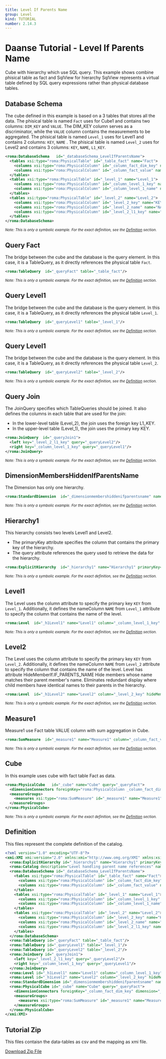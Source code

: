 ```yaml
---
title: Level If Parents Name
group: Level
kind: TUTORIAL
number: 2.14.3
---
```

# Daanse Tutorial - Level If Parents Name

Cube with hierarchy which use SQL query. This example shows combine phisical table as fact and SqlView for hierarchy
SqlView represents a virtual table defined by SQL query expressions rather than physical database tables.


## Database Schema

The cube defined in this example is based on a 3 tables that stores all the data.
The phisical table is named `Fact` uses for Cube1 and contains two columns: `DIM_KEY` and `VALUE`.
The DIM_KEY column serves as a discriminator, while the `VALUE` column contains the measurements to be aggregated.
The phisical table is named `Level_1` uses for Level1 and contains 2 columns: `KEY`, `NAME` .
The phisical table is named `Level_2` uses for Level2 and contains 3 columns: `KEY`, `NAME`, `L1_KEY`.


```xml
<roma:DatabaseSchema   id="_databaseSchema_LevelIfParentsName">
  <tables xsi:type="roma:PhysicalTable" id="_table_fact" name="Fact">
    <columns xsi:type="roma:PhysicalColumn" id="_column_fact_dim_key" name="DIM_KEY" type="Integer"/>
    <columns xsi:type="roma:PhysicalColumn" id="_column_fact_value" name="VALUE" type="Integer"/>
  </tables>
  <tables xsi:type="roma:PhysicalTable" id="_level_1" name="Level_1">
    <columns xsi:type="roma:PhysicalColumn" id="_column_level_1_key" name="KEY" type="Integer"/>
    <columns xsi:type="roma:PhysicalColumn" id="_column_level_1_name" name="NAME"/>
  </tables>
  <tables xsi:type="roma:PhysicalTable" id="_level_2" name="Level_2">
    <columns xsi:type="roma:PhysicalColumn" id="_level_2_key" name="KEY" type="Integer"/>
    <columns xsi:type="roma:PhysicalColumn" id="_level_2_name" name="NAME"/>
    <columns xsi:type="roma:PhysicalColumn" id="_level_2_l1_key" name="L1_KEY" type="Integer"/>
  </tables>
</roma:DatabaseSchema>

```
*<small>Note: This is only a symbolic example. For the exact definition, see the [Definition](#definition) section.</small>*
## Query Fact

The bridge between the cube and the database is the query element. In this case, it is a TableQuery,
as it directly references the physical table `Fact`.


```xml
<roma:TableQuery  id="_queryFact" table="_table_fact"/>

```
*<small>Note: This is only a symbolic example. For the exact definition, see the [Definition](#definition) section.</small>*
## Query Level1

The bridge between the cube and the database is the query element. In this case, it is a TableQuery,
as it directly references the physical table `Level_1`.


```xml
<roma:TableQuery  id="_queryLevel1" table="_level_1"/>

```
*<small>Note: This is only a symbolic example. For the exact definition, see the [Definition](#definition) section.</small>*
## Query Level1

The bridge between the cube and the database is the query element. In this case, it is a TableQuery,
as it directly references the physical table `Level_2`.


```xml
<roma:TableQuery  id="_queryLevel2" table="_level_2"/>

```
*<small>Note: This is only a symbolic example. For the exact definition, see the [Definition](#definition) section.</small>*
## Query Join

The JoinQuery specifies which TableQueries should be joined. It also defines the columns in each table that are used for the join:

- In the lower-level table (Level_2), the join uses the foreign key L1_KEY.
- In the upper-level table (Level_1), the join uses the primary key KEY.



```xml
<roma:JoinQuery  id="_queryJoin1">
  <left key="_level_2_l1_key" query="_queryLevel2"/>
  <right key="_column_level_1_key" query="_queryLevel1"/>
</roma:JoinQuery>

```
*<small>Note: This is only a symbolic example. For the exact definition, see the [Definition](#definition) section.</small>*
## DimensionMembersHiddenIfParentsName

The Dimension has only one hierarchy.


```xml
<roma:StandardDimension  id="_dimensionmembershiddenifparentsname" name="DimensionMembersHiddenIfParentsName" hierarchies="roma:ExplicitHierarchy _hierarchy1"/>

```
*<small>Note: This is only a symbolic example. For the exact definition, see the [Definition](#definition) section.</small>*
## Hierarchy1

This hierarchy consists two levels Level1 and Level2.
- The primaryKey attribute specifies the column that contains the primary key of the hierarchy.
- The query attribute references the query used to retrieve the data for the hierarchy.


```xml
<roma:ExplicitHierarchy  id="_hierarchy1" name="Hierarchy1" primaryKey="_level_2_key" query="_queryJoin1" levels="_h1Level1 _h1Level2"/>

```
*<small>Note: This is only a symbolic example. For the exact definition, see the [Definition](#definition) section.</small>*
## Level1

The Level uses the column attribute to specify the primary key `KEY` from `Level_1`.
Additionally, it defines the nameColumn `NAME` from `Level_1` attribute  to specify
the column that contains the name of the level.


```xml
<roma:Level  id="_h1Level1" name="Level1" column="_column_level_1_key" nameColumn="_column_level_1_name"/>

```
*<small>Note: This is only a symbolic example. For the exact definition, see the [Definition](#definition) section.</small>*
## Level2

The Level uses the column attribute to specify the primary key `KEY` from `Level_2`.
Additionally, it defines the nameColumn `NAME` from `Level_2` attribute  to specify
the column that contains the name of the level.
Level has  attribute HideMemberIf.IF_PARENTS_NAME
Hide members whose name matches their parent member's name.
Eliminates redundant display where child members have identical names to their parents in the hierarchy.


```xml
<roma:Level  id="_h1Level2" name="Level2" column="_level_2_key" hideMemberIf="IfParentsName" nameColumn="_level_2_name"/>

```
*<small>Note: This is only a symbolic example. For the exact definition, see the [Definition](#definition) section.</small>*
## Measure1

Measure1 use Fact table VALUE column with sum aggregation in Cube.


```xml
<roma:SumMeasure  id="_measure1" name="Measure1" column="_column_fact_value"/>

```
*<small>Note: This is only a symbolic example. For the exact definition, see the [Definition](#definition) section.</small>*
## Cube

In this example uses cube with fact table Fact as data.


```xml
<roma:PhysicalCube   id="_cube" name="Cube" query="_queryFact">
  <dimensionConnectors foreignKey="roma:PhysicalColumn _column_fact_dim_key" dimension="roma:StandardDimension _dimensionmembershiddenifparentsname" overrideDimensionName="DimensionMembersHiddenIfBlankName" id="_dc_dimensionMembersHiddenIfBlankName"/>
  <measureGroups>
    <measures xsi:type="roma:SumMeasure" id="_measure1" name="Measure1" column="_column_fact_value"/>
  </measureGroups>
</roma:PhysicalCube>

```
*<small>Note: This is only a symbolic example. For the exact definition, see the [Definition](#definition) section.</small>*

## Definition

This files represent the complete definition of the catalog.

```xml
<?xml version="1.0" encoding="UTF-8"?>
<xmi:XMI xmi:version="2.0" xmlns:xmi="http://www.omg.org/XMI" xmlns:xsi="http://www.w3.org/2001/XMLSchema-instance" xmlns:roma="https://www.daanse.org/spec/org.eclipse.daanse.rolap.mapping">
  <roma:ExplicitHierarchy id="_hierarchy1" name="Hierarchy1" primaryKey="_level_2_key" query="_queryJoin1" levels="_h1Level1 _h1Level2"/>
  <roma:Catalog description="Level handling parent name references" name="Daanse Tutorial - Level If Parents Name" cubes="_cube" dbschemas="_databaseSchema_LevelIfParentsName"/>
  <roma:DatabaseSchema id="_databaseSchema_LevelIfParentsName">
    <tables xsi:type="roma:PhysicalTable" id="_table_fact" name="Fact">
      <columns xsi:type="roma:PhysicalColumn" id="_column_fact_dim_key" name="DIM_KEY" type="Integer"/>
      <columns xsi:type="roma:PhysicalColumn" id="_column_fact_value" name="VALUE" type="Integer"/>
    </tables>
    <tables xsi:type="roma:PhysicalTable" id="_level_1" name="Level_1">
      <columns xsi:type="roma:PhysicalColumn" id="_column_level_1_key" name="KEY" type="Integer"/>
      <columns xsi:type="roma:PhysicalColumn" id="_column_level_1_name" name="NAME"/>
    </tables>
    <tables xsi:type="roma:PhysicalTable" id="_level_2" name="Level_2">
      <columns xsi:type="roma:PhysicalColumn" id="_level_2_key" name="KEY" type="Integer"/>
      <columns xsi:type="roma:PhysicalColumn" id="_level_2_name" name="NAME"/>
      <columns xsi:type="roma:PhysicalColumn" id="_level_2_l1_key" name="L1_KEY" type="Integer"/>
    </tables>
  </roma:DatabaseSchema>
  <roma:TableQuery id="_queryFact" table="_table_fact"/>
  <roma:TableQuery id="_queryLevel1" table="_level_1"/>
  <roma:TableQuery id="_queryLevel2" table="_level_2"/>
  <roma:JoinQuery id="_queryJoin1">
    <left key="_level_2_l1_key" query="_queryLevel2"/>
    <right key="_column_level_1_key" query="_queryLevel1"/>
  </roma:JoinQuery>
  <roma:Level id="_h1Level1" name="Level1" column="_column_level_1_key" nameColumn="_column_level_1_name"/>
  <roma:Level id="_h1Level2" name="Level2" column="_level_2_key" hideMemberIf="IfParentsName" nameColumn="_level_2_name"/>
  <roma:StandardDimension id="_dimensionmembershiddenifparentsname" name="DimensionMembersHiddenIfParentsName" hierarchies="_hierarchy1"/>
  <roma:PhysicalCube id="_cube" name="Cube" query="_queryFact">
    <dimensionConnectors foreignKey="_column_fact_dim_key" dimension="_dimensionmembershiddenifparentsname" overrideDimensionName="DimensionMembersHiddenIfBlankName" id="_dc_dimensionMembersHiddenIfBlankName"/>
    <measureGroups>
      <measures xsi:type="roma:SumMeasure" id="_measure1" name="Measure1" column="_column_fact_value"/>
    </measureGroups>
  </roma:PhysicalCube>
</xmi:XMI>

```



## Tutorial Zip
This files contaisn the data-tables as csv and the mapping as xmi file.

<a href="./zip/tutorial.level.ifparentsname.zip" download>Download Zip File</a>
